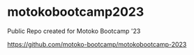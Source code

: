 # motokobootcamp2023

 Public Repo created for Motoko Bootcamp '23

https://github.com/motoko-bootcamp/motokobootcamp-2023